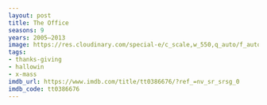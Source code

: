 ```yaml
---
layout: post
title: The Office
seasons: 9
years: 2005–2013
image: https://res.cloudinary.com/special-e/c_scale,w_550,q_auto/f_auto/Series%20posters/The_Office.png
tags:
- thanks-giving
- hallowin
- x-mass
imdb_url: https://www.imdb.com/title/tt0386676/?ref_=nv_sr_srsg_0
imdb_code: tt0386676
---
```

